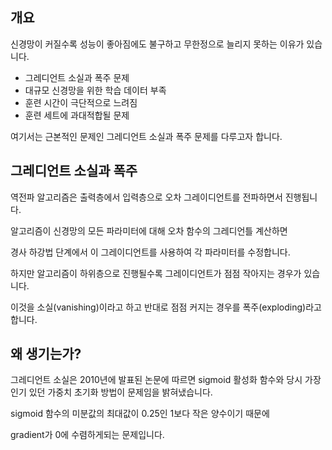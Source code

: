 ## 개요

신경망이 커질수록 성능이 좋아짐에도 불구하고 무한정으로 늘리지 못하는 이유가 있습니다.

- 그레디언트 소실과 폭주 문제
- 대규모 신경망을 위한 학습 데이터 부족
- 훈련 시간이 극단적으로 느려짐
- 훈련 세트에 과대적합될 문제

여기서는 근본적인 문제인 그레디언트 소실과 폭주 문제를 다루고자 합니다.

## 그레디언트 소실과 폭주

역전파 알고리즘은 출력층에서 입력층으로 오차 그레이디언트를 전파하면서 진행됩니다.

알고리즘이 신경망의 모든 파라미터에 대해 오차 함수의 그레디언틀 계산하면

경사 하강법 단계에서 이 그레이디언트를 사용하여 각 파라미터를 수정합니다.

하지만 알고리즘이 하위층으로 진행될수록 그레이디언트가 점점 작아지는 경우가 있습니다.

이것을 소실(vanishing)이라고 하고 반대로 점점 커지는 경우를 폭주(exploding)라고 합니다.

## 왜 생기는가?

그레디언트 소실은 2010년에 발표된 논문에 따르면 sigmoid 활성화 함수와 당시 가장 인기 있던 가중치 초기화 방법이 문제임을 밝혀냈습니다.

sigmoid 함수의 미분값의 최대값이 0.25인 1보다 작은 양수이기 때문에 

gradient가 0에 수렴하게되는 문제입니다.
